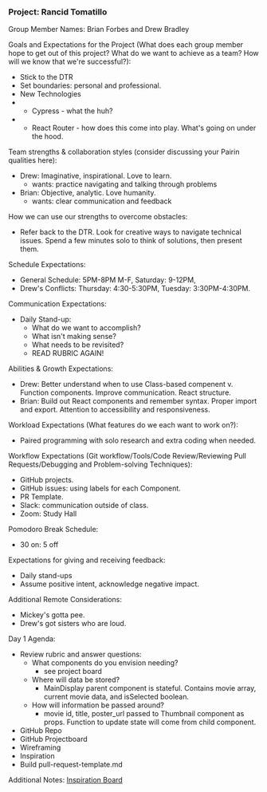 
### Project: Rancid Tomatillo

Group Member Names: Brian Forbes and Drew Bradley

Goals and Expectations for the Project (What does each group member hope to get out of this project? What do we want to achieve as a team? How will we know that we're successful?):
  * Stick to the DTR
  * Set boundaries: personal and professional.
  * New Technologies
  *   - Cypress - what the huh?
  *   - React Router - how does this come into play. What's going on under the hood.
	
Team strengths & collaboration styles (consider discussing your Pairin qualities here):
  * Drew: Imaginative, inspirational. Love to learn.
     - wants: practice navigating and talking through problems
  * Brian: Objective, analytic. Love humanity.
     - wants: clear communication and feedback

How we can use our strengths to overcome obstacles:
  * Refer back to the DTR. Look for creative ways to navigate technical issues. Spend a few minutes solo to think of solutions, then present them.

Schedule Expectations:
  * General Schedule: 5PM-8PM M-F, Saturday: 9-12PM, 
  * Drew's Conflicts: Thursday: 4:30-5:30PM, Tuesday: 3:30PM-4:30PM.

Communication Expectations:
  * Daily Stand-up:
    - What do we want to accomplish?
    - What isn't making sense?
    - What needs to be revisited?
    - READ RUBRIC AGAIN!

Abilities & Growth Expectations:
  * Drew: Better understand when to use Class-based compenent v. Function components. Improve communication. React structure.
  * Brian: Build out React components and remember syntax. Proper import and export. Attention to accessibility and responsiveness.

Workload Expectations (What features do we each want to work on?):
  * Paired programming with solo research and extra coding when needed.

Workflow Expectations (Git workflow/Tools/Code Review/Reviewing Pull Requests/Debugging and Problem-solving Techniques): 
  * GitHub projects.
  * GitHub issues: using labels for each Component.
  * PR Template.
  * Slack: communication outside of class.
  * Zoom: Study Hall

Pomodoro Break Schedule:
  * 30 on: 5 off

Expectations for giving and receiving feedback:
  * Daily stand-ups
  * Assume positive intent, acknowledge negative impact.

Additional Remote Considerations:
  * Mickey's gotta pee.
  * Drew's got sisters who are loud.

Day 1 Agenda: 
  * Review rubric and answer questions:
    - What components do you envision needing?
    	* see project board
    - Where will data be stored?
    	* MainDisplay parent component is stateful. Contains movie array, current movie data, and isSelected boolean.
    - How will information be passed around?
    	* movie id, title, poster_url passed to Thumbnail component as props. Function to update state will come from child component. 
  * GitHub Repo
  * GitHub Projectboard
  * Wireframing
  * Inspiration
  * Build pull-request-template.md

Additional Notes:
[Inspiration Board](https://gist.github.com/DrewBradley/09ba28892c28e8a8473d71c247d22fcf)
